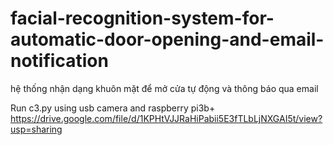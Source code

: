 # facial-recognition-system-for-automatic-door-opening-and-email-notification
hệ thống nhận dạng khuôn mặt để mở cửa tự động và thông báo qua email

Run c3.py
using usb camera and raspberry pi3b+
https://drive.google.com/file/d/1KPHtVJJRaHiPabii5E3fTLbLjNXGAI5t/view?usp=sharing
